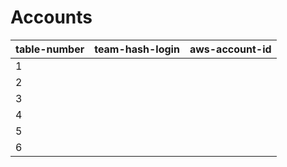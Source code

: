 # Accounts

| table-number | team-hash-login                                     | aws-account-id |
|--------------|-----------------------------------------------------|----------------|
| 1            |  |  |
| 2            |  |  |
| 3            |  |   |
| 4            |  | |
| 5            |  |  |
| 6            |  |  |